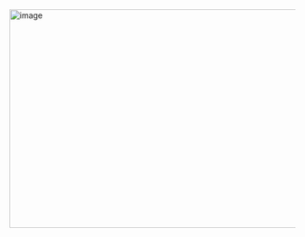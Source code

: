 <img width="959" height="385" alt="image" src="https://github.com/user-attachments/assets/aa29d90b-9d59-4a03-9096-c971046fd462" />
